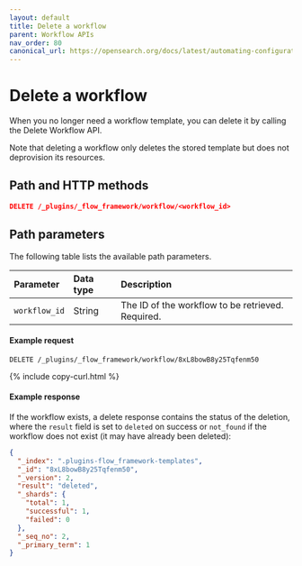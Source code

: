 ```yaml
---
layout: default
title: Delete a workflow
parent: Workflow APIs
nav_order: 80
canonical_url: https://opensearch.org/docs/latest/automating-configurations/api/delete-workflow/
---
```


# Delete a workflow

When you no longer need a workflow template, you can delete it by calling the Delete Workflow API. 

Note that deleting a workflow only deletes the stored template but does not deprovision its resources.  

## Path and HTTP methods

```json
DELETE /_plugins/_flow_framework/workflow/<workflow_id>
``` 

## Path parameters

The following table lists the available path parameters. 

| Parameter | Data type | Description |
| :--- | :--- | :--- |
| `workflow_id` | String | The ID of the workflow to be retrieved. Required. |

#### Example request

```
DELETE /_plugins/_flow_framework/workflow/8xL8bowB8y25Tqfenm50
```
{% include copy-curl.html %}

#### Example response

If the workflow exists, a delete response contains the status of the deletion, where the `result` field is set to `deleted` on success or `not_found` if the workflow does not exist (it may have already been deleted):

```json
{
  "_index": ".plugins-flow_framework-templates",
  "_id": "8xL8bowB8y25Tqfenm50",
  "_version": 2,
  "result": "deleted",
  "_shards": {
    "total": 1,
    "successful": 1,
    "failed": 0
  },
  "_seq_no": 2,
  "_primary_term": 1
}
```